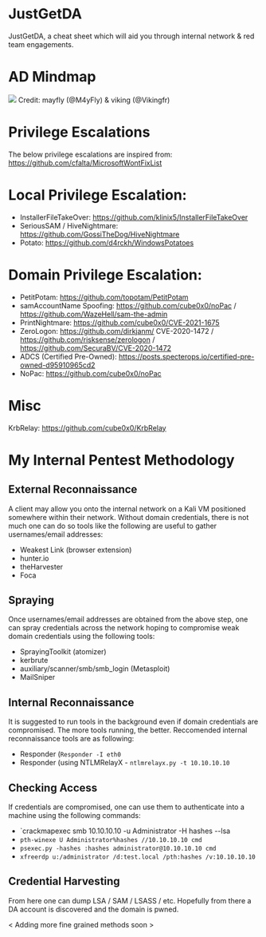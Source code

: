 # JustGetDA
JustGetDA, a cheat sheet which will aid you through internal network &amp; red team engagements.

# AD Mindmap
![](pentest_ad.png)
Credit: mayfly (@M4yFly) & viking (@Vikingfr)

##

# Privilege Escalations

The below privilege escalations are inspired from: https://github.com/cfalta/MicrosoftWontFixList

# Local Privilege Escalation:
- InstallerFileTakeOver: https://github.com/klinix5/InstallerFileTakeOver
- SeriousSAM / HiveNightmare: https://github.com/GossiTheDog/HiveNightmare
- <insert funny name> Potato: https://github.com/d4rckh/WindowsPotatoes

# Domain Privilege Escalation:
- PetitPotam: https://github.com/topotam/PetitPotam
- samAccountName Spoofing: https://github.com/cube0x0/noPac / https://github.com/WazeHell/sam-the-admin
- PrintNightmare: https://github.com/cube0x0/CVE-2021-1675
- ZeroLogon: https://github.com/dirkjanm/
  CVE-2020-1472 / https://github.com/risksense/zerologon / https://github.com/SecuraBV/CVE-2020-1472
- ADCS (Certified Pre-Owned): https://posts.specterops.io/certified-pre-owned-d95910965cd2
- NoPac: https://github.com/cube0x0/noPac

# Misc
KrbRelay: https://github.com/cube0x0/KrbRelay
  
##
  
# My Internal Pentest Methodology 
  
## External Reconnaissance
  A client may allow you onto the internal network on a Kali VM positioned somewhere within their network. Without domain credentials, there is not much one can do so tools like the following are useful to gather usernames/email addresses:
  - Weakest Link (browser extension)
  - hunter.io
  - theHarvester
  - Foca
  
## Spraying
  Once usernames/email addresses are obtained from the above step, one can spray credentials across the network hoping to compromise weak domain credentials using the following tools:
  - SprayingToolkit (atomizer)
  - kerbrute 
  - auxiliary/scanner/smb/smb_login (Metasploit)
  - MailSniper
  
## Internal Reconnaissance
  It is suggested to run tools in the background even if domain credentials are compromised. The more tools running, the better. Reccomended internal reconnaissance tools are as following:
  - Responder (`Responder -I eth0`
  - Responder (using NTLMRelayX - `ntlmrelayx.py -t 10.10.10.10`

## Checking Access
  If credentials are compromised, one can use them to authenticate into a machine using the following commands:
  - `crackmapexec smb 10.10.10.10 -u Administrator -H hashes --lsa
  - `pth-winexe U Administrator%hashes //10.10.10.10 cmd`
  - `psexec.py -hashes :hashes administrator@10.10.10.10 cmd`
  - `xfreerdp u:/administrator /d:test.local /pth:hashes /v:10.10.10.10`
  
 ## Credential Harvesting
  From here one can dump LSA / SAM / LSASS / etc. Hopefully from there a DA account is discovered and the domain is pwned.

< Adding more fine grained methods soon >
 
